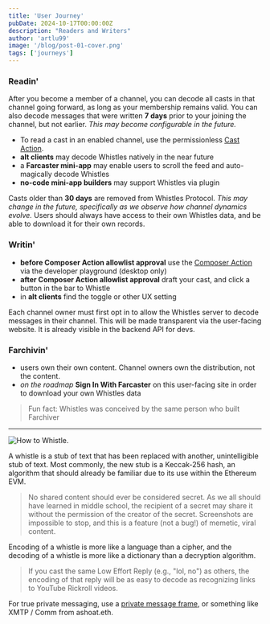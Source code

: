```yaml
---
title: 'User Journey'
pubDate: 2024-10-17T00:00:00Z
description: "Readers and Writers"
author: 'artlu99'
image: '/blog/post-01-cover.png'
tags: ['journeys']
---
```


### Readin'

After you become a member of a channel, you can decode all casts in that channel going forward, as long as your membership remains valid. You can also decode messages that were written <strong>7 days</strong> prior to your joining the channel, but not earlier. *This may become configurable in the future.* 

- To read a cast in an enabled channel, use the permissionless [Cast Action](https://warpcast.com/~/add-cast-action?url=https%3A%2F%2Fkeccak256-composer-action.artlu.workers.dev%2Fcast-action).
- **alt clients** may decode Whistles natively in the near future
- a **Farcaster mini-app** may enable users to scroll the feed and auto-magically decode Whistles
- **no-code mini-app builders** may support Whistles via plugin

Casts older than <strong>30 days</strong> are removed from Whistles Protocol. *This may change in the future, specifically as we observe how channel dynamics evolve.* Users should always have access to their own Whistles data, and be able to download it for their own records.

### Writin'

- **before Composer Action allowlist approval** use the [Composer Action](https://warpcast.com/~/developers/composer-actions?name=keccak-256&postUrl=https%3A%2F%2Fkeccak256-composer-action.artlu.workers.dev) via the developer playground (desktop only)
- **after Composer Action allowlist approval** draft your cast, and click a button in the bar to Whistle
- in **alt clients** find the toggle or other UX setting

Each channel owner must first opt in to allow the Whistles server to decode messages in their channel. This will be made transparent via the user-facing website. It is already visible in the backend API for devs.

### Farchivin'

- users own their own content. Channel owners own the distribution, not the content.
- *on the roadmap* **Sign In With Farcaster** on this user-facing site in order to download your own Whistles data

> Fun fact: Whistles was conceived by the same person who built Farchiver

---

![How to Whistle.](/blog/post-06.png)

A whistle is a stub of text that has been replaced with another, unintelligible stub of text. Most commonly, the new stub is a Keccak-256 hash, an algorithm that should already be familiar due to its use within the Ethereum EVM.

> No shared content should ever be considered secret. As we all should have learned in middle school, the recipient of a secret may share it without the permission of the creator of the secret. Screenshots are impossible to stop, and this is a feature (not a bug!) of memetic, viral content.

Encoding of a whistle is more like a language than a cipher, and the decoding of a whistle is more like a dictionary than a decryption algorithm.

> If you cast the same Low Effort Reply (e.g., "lol, no") as others, the encoding of that reply will be as easy to decode as recognizing links to YouTube Rickroll videos.

For true private messaging, use a [private message frame](https://github.com/artlu99/private-frame-artlu-xyz), or something like XMTP / Comm from ashoat.eth.

